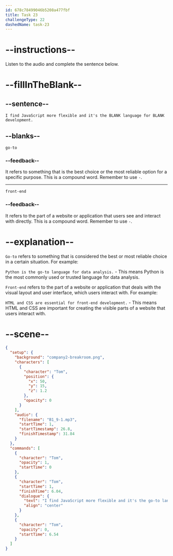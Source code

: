 ```yaml
---
id: 678c78499046b5208a477fbf
title: Task 23
challengeType: 22
dashedName: task-23
---
```


<!-- (audio) Tom: I find JavaScript more flexible and it's the go-to language for front-end development. -->

# --instructions--

Listen to the audio and complete the sentence below.

# --fillInTheBlank--

## --sentence--

`I find JavaScript more flexible and it's the BLANK language for BLANK development.`

## --blanks--

`go-to`

### --feedback--

It refers to something that is the best choice or the most reliable option for a specific purpose. This is a compound word. Remember to use `-`.

---

`front-end`

### --feedback--

It refers to the part of a website or application that users see and interact with directly. This is a compound word. Remember to use `-`.

# --explanation--

`Go-to` refers to something that is considered the best or most reliable choice in a certain situation. For example:

`Python is the go-to language for data analysis.` - This means Python is the most commonly used or trusted language for data analysis.

`Front-end` refers to the part of a website or application that deals with the visual layout and user interface, which users interact with. For example:

`HTML and CSS are essential for front-end development.` - This means HTML and CSS are important for creating the visible parts of a website that users interact with.

# --scene--

```json
{
  "setup": {
    "background": "company2-breakroom.png",
    "characters": [
      {
        "character": "Tom",
        "position": {
          "x": 50,
          "y": 15,
          "z": 1.2
        },
        "opacity": 0
      }
    ],
    "audio": {
      "filename": "B1_9-1.mp3",
      "startTime": 1,
      "startTimestamp": 26.8,
      "finishTimestamp": 31.84
    }
  },
  "commands": [
    {
      "character": "Tom",
      "opacity": 1,
      "startTime": 0
    },
    {
      "character": "Tom",
      "startTime": 1,
      "finishTime": 6.04,
      "dialogue": {
        "text": "I find JavaScript more flexible and it's the go-to language for front-end development.",
        "align": "center"
      }
    },
    {
      "character": "Tom",
      "opacity": 0,
      "startTime": 6.54
    }
  ]
}
```
